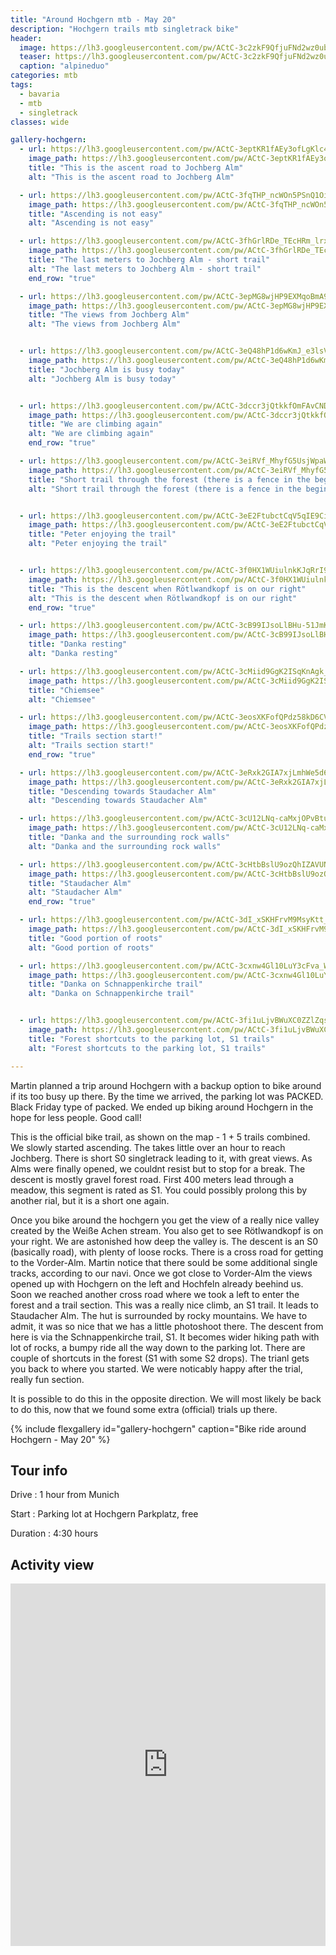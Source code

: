 ```yaml
---
title: "Around Hochgern mtb - May 20"
description: "Hochgern trails mtb singletrack bike"
header:
  image: https://lh3.googleusercontent.com/pw/ACtC-3c2zkF9QfjuFNd2wz0ubuMiQ7AjdsXuCHMUCRMTTa-J8fjqgNoZ5jf9xGehEcFfoxw_5Ns5LyUBT57-9ZiHoLDmSP9Xgrfj3j6xM6uL4k1d4p3jEW9cq_BOW6nyHtZ0hTkxl4kf6mKgKRIvqxucrXz6eA=w1379-h1297-no?authuser=0
  teaser: https://lh3.googleusercontent.com/pw/ACtC-3c2zkF9QfjuFNd2wz0ubuMiQ7AjdsXuCHMUCRMTTa-J8fjqgNoZ5jf9xGehEcFfoxw_5Ns5LyUBT57-9ZiHoLDmSP9Xgrfj3j6xM6uL4k1d4p3jEW9cq_BOW6nyHtZ0hTkxl4kf6mKgKRIvqxucrXz6eA=w800-h300-no?authuser=0
  caption: "alpineduo"
categories: mtb
tags:
  - bavaria
  - mtb
  - singletrack
classes: wide

gallery-hochgern:
  - url: https://lh3.googleusercontent.com/pw/ACtC-3eptKR1fAEy3ofLgKlc40JVvYByKgrdv4o45cdM0WCUVpwwVFTNbDliS22NvlGLsU5SSkcLtu1RESZkbS28OJSSg8unULtufJHYry3dkRE96bnJ9ERU2y4ISmWv12h5JEvYKo9N6_E1MOoEotA6oU6PMw=w973-h1297-no?authuser=0
    image_path: https://lh3.googleusercontent.com/pw/ACtC-3eptKR1fAEy3ofLgKlc40JVvYByKgrdv4o45cdM0WCUVpwwVFTNbDliS22NvlGLsU5SSkcLtu1RESZkbS28OJSSg8unULtufJHYry3dkRE96bnJ9ERU2y4ISmWv12h5JEvYKo9N6_E1MOoEotA6oU6PMw=w300-h400-no?authuser=0
    title: "This is the ascent road to Jochberg Alm"
    alt: "This is the ascent road to Jochberg Alm"

  - url: https://lh3.googleusercontent.com/pw/ACtC-3fqTHP_ncWOn5PSnQ1Oi_RrpZF3HKXDwiQ9fw-SeCteGRgtGSsO5GnNjuFDUsB9oqyRrO9M9qT25RLxKcEfnuND_qYwRmzhz6uN3F05BBkmN7gRQGLcO0F-pHIQkHpNynVPuQe1pOU5fXJSk561RkbNHg=w973-h1297-no?authuser=0
    image_path: https://lh3.googleusercontent.com/pw/ACtC-3fqTHP_ncWOn5PSnQ1Oi_RrpZF3HKXDwiQ9fw-SeCteGRgtGSsO5GnNjuFDUsB9oqyRrO9M9qT25RLxKcEfnuND_qYwRmzhz6uN3F05BBkmN7gRQGLcO0F-pHIQkHpNynVPuQe1pOU5fXJSk561RkbNHg=w300-h400-no?authuser=0
    title: "Ascending is not easy"
    alt: "Ascending is not easy"

  - url: https://lh3.googleusercontent.com/pw/ACtC-3fhGrlRDe_TEcHRm_lrxXGOtQkAxnODEtzl6ICW6gcO9UUwJRYaRyaj0_W2tPgODnox5dlGPR-6K6rmx79HGIb6PYhi_c6IVwsJQtVIgYIbWjfV_Y2Aqa9FDvyrjcD_34EEldmw4avQH512_0uYdCR1kw=w973-h1297-no?authuser=0
    image_path: https://lh3.googleusercontent.com/pw/ACtC-3fhGrlRDe_TEcHRm_lrxXGOtQkAxnODEtzl6ICW6gcO9UUwJRYaRyaj0_W2tPgODnox5dlGPR-6K6rmx79HGIb6PYhi_c6IVwsJQtVIgYIbWjfV_Y2Aqa9FDvyrjcD_34EEldmw4avQH512_0uYdCR1kw=w300-h400-no?authuser=0
    title: "The last meters to Jochberg Alm - short trail"
    alt: "The last meters to Jochberg Alm - short trail"
    end_row: "true"

  - url: https://lh3.googleusercontent.com/pw/ACtC-3epMG8wjHP9EXMqoBmA9gun4X68gdi6jBqtlwU-ABNemHQfpv__bdxV7MT7nfOr-n4WMO7iKzGHTftmUIKqmOm83U56VWD_ksUeetDm6mWiw_i5y0Sg9gNrXRmzSC16yJc65boX1xo_gVuEKaIaE40Ebw=w973-h1297-no?authuser=0
    image_path: https://lh3.googleusercontent.com/pw/ACtC-3epMG8wjHP9EXMqoBmA9gun4X68gdi6jBqtlwU-ABNemHQfpv__bdxV7MT7nfOr-n4WMO7iKzGHTftmUIKqmOm83U56VWD_ksUeetDm6mWiw_i5y0Sg9gNrXRmzSC16yJc65boX1xo_gVuEKaIaE40Ebw=w300-h400-no?authuser=0
    title: "The views from Jochberg Alm"
    alt: "The views from Jochberg Alm"


  - url: https://lh3.googleusercontent.com/pw/ACtC-3eQ48hP1d6wKmJ_e3lsV853LmwiyE7fta0cLF7RUN5DF55alUpbsr-wpQXzIAWpdROGrmDPd0csxhyqmonkmW0XhcM2RLKVarrAHnv_qUTK9JdlUinHP1ClP5vk6ymiDAKszu2vUQouTKZQAC6fERfuTA=w1730-h1297-no?authuser=0
    image_path: https://lh3.googleusercontent.com/pw/ACtC-3eQ48hP1d6wKmJ_e3lsV853LmwiyE7fta0cLF7RUN5DF55alUpbsr-wpQXzIAWpdROGrmDPd0csxhyqmonkmW0XhcM2RLKVarrAHnv_qUTK9JdlUinHP1ClP5vk6ymiDAKszu2vUQouTKZQAC6fERfuTA=w400-h300-no?authuser=0
    title: "Jochberg Alm is busy today"
    alt: "Jochberg Alm is busy today"


  - url: https://lh3.googleusercontent.com/pw/ACtC-3dccr3jQtkkfOmFAvCNDN2X9_17Tk64EdhP4l7JOmcqpGKSYs_GFcjaE7u-GGHgtSi0VSQI_MmcL-ohCWLnJvzsr6G9DGeFs6qP7ug0ESezFfzxXkxrZSuQQfjOsdNGdIN13hh265xo0E0okdUSU5vJ-w=w973-h1297-no?authuser=0
    image_path: https://lh3.googleusercontent.com/pw/ACtC-3dccr3jQtkkfOmFAvCNDN2X9_17Tk64EdhP4l7JOmcqpGKSYs_GFcjaE7u-GGHgtSi0VSQI_MmcL-ohCWLnJvzsr6G9DGeFs6qP7ug0ESezFfzxXkxrZSuQQfjOsdNGdIN13hh265xo0E0okdUSU5vJ-w=w300-h400-no?authuser=0 
    title: "We are climbing again"
    alt: "We are climbing again"
    end_row: "true"

  - url: https://lh3.googleusercontent.com/pw/ACtC-3eiRVf_MhyfG5UsjWpaW4AkX5mWoCtWwF9gP0QkrrR4pSV7QFP82ckww0t4zhR8QE7ULjXOhum92YR4axYmFzuW1MqzWhxFDJZop7wsCKp47ucFSBzlh90QBbnd6PjJi7iqImL4_Sl7i_aK0Wq-eSbnzA=w973-h1297-no?authuser=0
    image_path: https://lh3.googleusercontent.com/pw/ACtC-3eiRVf_MhyfG5UsjWpaW4AkX5mWoCtWwF9gP0QkrrR4pSV7QFP82ckww0t4zhR8QE7ULjXOhum92YR4axYmFzuW1MqzWhxFDJZop7wsCKp47ucFSBzlh90QBbnd6PjJi7iqImL4_Sl7i_aK0Wq-eSbnzA=w300-h400-no?authuser=0
    title: "Short trail through the forest (there is a fence in the beginning in the steeper section)"
    alt: "Short trail through the forest (there is a fence in the beginning in the steeper section)"


  - url: https://lh3.googleusercontent.com/pw/ACtC-3eE2FtubctCqV5qIE9CiwKA3V6eoCiGvONZ8ZZgXu54gMpN-maoNYFuw2H_vsBn9r2pe2IV0mXH6L6_SGKqldxbzksrcW50dKRQQYygHr8ORsXjnc0ygfrDGMJE8htdgah9DGtTUTAVWBdcDz8rZg_xJg=w973-h1297-no?authuser=0
    image_path: https://lh3.googleusercontent.com/pw/ACtC-3eE2FtubctCqV5qIE9CiwKA3V6eoCiGvONZ8ZZgXu54gMpN-maoNYFuw2H_vsBn9r2pe2IV0mXH6L6_SGKqldxbzksrcW50dKRQQYygHr8ORsXjnc0ygfrDGMJE8htdgah9DGtTUTAVWBdcDz8rZg_xJg=w300-h400-no?authuser=0
    title: "Peter enjoying the trail"
    alt: "Peter enjoying the trail"


  - url: https://lh3.googleusercontent.com/pw/ACtC-3f0HX1WUiulnkKJqRrI9fGItsiycslLA0l75xwQBHzE_INM8xJ3EPj5zgmxbqobNacnS6vgW5xgw5dN0_zDjT2MS3C_Q_pbh4dQrOtSgstfA324GrqBcTHRDPPtwqDrO_me8vldvF3nV8CVBowKVS7gBQ=w973-h1297-no?authuser=0
    image_path: https://lh3.googleusercontent.com/pw/ACtC-3f0HX1WUiulnkKJqRrI9fGItsiycslLA0l75xwQBHzE_INM8xJ3EPj5zgmxbqobNacnS6vgW5xgw5dN0_zDjT2MS3C_Q_pbh4dQrOtSgstfA324GrqBcTHRDPPtwqDrO_me8vldvF3nV8CVBowKVS7gBQ=w300-h400-no?authuser=0
    title: "This is the descent when Rötlwandkopf is on our right"
    alt: "This is the descent when Rötlwandkopf is on our right"
    end_row: "true"

  - url: https://lh3.googleusercontent.com/pw/ACtC-3cB99IJsoLlBHu-51JmKS1HxUlvX9Ef8ZN2rewAoY1x55rabHDck3k1qv1QcA_Ydx0fK162ioB_C2Mp8A4i2sx8a_XDS73EELiVhv8sSgElZjMnKP69uGi22PXyjKSh-J20fqvVRsJ_KjAMlHYP0Rfr3Q=w1730-h1297-no?authuser=0
    image_path: https://lh3.googleusercontent.com/pw/ACtC-3cB99IJsoLlBHu-51JmKS1HxUlvX9Ef8ZN2rewAoY1x55rabHDck3k1qv1QcA_Ydx0fK162ioB_C2Mp8A4i2sx8a_XDS73EELiVhv8sSgElZjMnKP69uGi22PXyjKSh-J20fqvVRsJ_KjAMlHYP0Rfr3Q=w400-h300-no?authuser=0
    title: "Danka resting"
    alt: "Danka resting"

  - url: https://lh3.googleusercontent.com/pw/ACtC-3cMiid9GgK2ISqKnAgk_qnhcj1LNgXFimuG3OdqgozPOpjoARQunLw32weeblItP9Tlnj95D9DvEide9UsAK0KDCWckX4O5flJAYfpSw5Xpb_K7aPA7j9Ebvs0uq0SX-KYOCLSRbSO0KMuobGw9jauQ4w=w1730-h1297-no?authuser=0
    image_path: https://lh3.googleusercontent.com/pw/ACtC-3cMiid9GgK2ISqKnAgk_qnhcj1LNgXFimuG3OdqgozPOpjoARQunLw32weeblItP9Tlnj95D9DvEide9UsAK0KDCWckX4O5flJAYfpSw5Xpb_K7aPA7j9Ebvs0uq0SX-KYOCLSRbSO0KMuobGw9jauQ4w=w400-h300-no?authuser=0
    title: "Chiemsee"
    alt: "Chiemsee"

  - url: https://lh3.googleusercontent.com/pw/ACtC-3eosXKFofQPdz58kD6CVBvgVHZiBgjnNkPMdqlvb_pg_rmsAe5HHL4THYZoHJpFTFa_quilwHq12AiaV-SXswe8yi3gZXp_zx2cCO2YQr4DyXVsXe4cpulgsyI6t3WIaYapsN2aSgorRoyHK1D7Jx1QTQ=w973-h1297-no?authuser=0
    image_path: https://lh3.googleusercontent.com/pw/ACtC-3eosXKFofQPdz58kD6CVBvgVHZiBgjnNkPMdqlvb_pg_rmsAe5HHL4THYZoHJpFTFa_quilwHq12AiaV-SXswe8yi3gZXp_zx2cCO2YQr4DyXVsXe4cpulgsyI6t3WIaYapsN2aSgorRoyHK1D7Jx1QTQ=w300-h400-no?authuser=0
    title: "Trails section start!"
    alt: "Trails section start!"
    end_row: "true"

  - url: https://lh3.googleusercontent.com/pw/ACtC-3eRxk2GIA7xjLmhWe5d6JdOZ-qvLyPntf8yCjgjb4M1VtHFIj0_urtvCYLe4cfthrWdT0nJ1i9Q2eTWhdvKdzF5MUAK1PH3WQvJDwYX9ET3fwydO5zUqS9_lq7RO-7qmK0tOHFNogNKBLrAC9NlBVzEgg=w1730-h1297-no?authuser=0
    image_path: https://lh3.googleusercontent.com/pw/ACtC-3eRxk2GIA7xjLmhWe5d6JdOZ-qvLyPntf8yCjgjb4M1VtHFIj0_urtvCYLe4cfthrWdT0nJ1i9Q2eTWhdvKdzF5MUAK1PH3WQvJDwYX9ET3fwydO5zUqS9_lq7RO-7qmK0tOHFNogNKBLrAC9NlBVzEgg=w400-h300-no?authuser=0
    title: "Descending towards Staudacher Alm"
    alt: "Descending towards Staudacher Alm"

  - url: https://lh3.googleusercontent.com/pw/ACtC-3cU12LNq-caMxjOPvBtuXbHXiajRvdiyL7QnJBFGXrF888zmiACj1wzbINF4AwvvlNTwZtYVV3Y1DK57JHvReX4sScwp9iBfpxRJXxCEHwHHtZdz8RlgD12GWlfIrtwDG3IseSEF98gm_H6JG4Sskr-9Q=w973-h1297-no?authuser=0
    image_path: https://lh3.googleusercontent.com/pw/ACtC-3cU12LNq-caMxjOPvBtuXbHXiajRvdiyL7QnJBFGXrF888zmiACj1wzbINF4AwvvlNTwZtYVV3Y1DK57JHvReX4sScwp9iBfpxRJXxCEHwHHtZdz8RlgD12GWlfIrtwDG3IseSEF98gm_H6JG4Sskr-9Q=w300-h400-no?authuser=0
    title: "Danka and the surrounding rock walls"
    alt: "Danka and the surrounding rock walls"

  - url: https://lh3.googleusercontent.com/pw/ACtC-3cHtbBslU9ozQhIZAVUNLRdAwbsuAxLmOQMVfCjwuOFttSXCM8KiFWdpzRZyQCpzqNoLcLAZrYnWwm5wzNdyiQvd-g76n4_NijDrRUoEU616WUx5tKH3Z6Xdy2m6RUqvEKyQ4YC0ozzWqdP9mhz9FFqWw=w1730-h1297-no?authuser=0
    image_path: https://lh3.googleusercontent.com/pw/ACtC-3cHtbBslU9ozQhIZAVUNLRdAwbsuAxLmOQMVfCjwuOFttSXCM8KiFWdpzRZyQCpzqNoLcLAZrYnWwm5wzNdyiQvd-g76n4_NijDrRUoEU616WUx5tKH3Z6Xdy2m6RUqvEKyQ4YC0ozzWqdP9mhz9FFqWw=w400-h300-no?authuser=0
    title: "Staudacher Alm"
    alt: "Staudacher Alm"
    end_row: "true"

  - url: https://lh3.googleusercontent.com/pw/ACtC-3dI_xSKHFrvM9MsyKtt_xywzWvEPYZYxFRl42Nho3kVQCDcyT3v3Kx2yHsIc6VBj_5FueRU3POKlMN6aoNl8BO_ip3Fk4-hkScBIaxia7OnKH5hkTuaaR8GBrcBDsqLpkTVDcBHof7dtbq_L9gitweDGg=w973-h1297-no?authuser=0
    image_path: https://lh3.googleusercontent.com/pw/ACtC-3dI_xSKHFrvM9MsyKtt_xywzWvEPYZYxFRl42Nho3kVQCDcyT3v3Kx2yHsIc6VBj_5FueRU3POKlMN6aoNl8BO_ip3Fk4-hkScBIaxia7OnKH5hkTuaaR8GBrcBDsqLpkTVDcBHof7dtbq_L9gitweDGg=w300-h400-no?authuser=0
    title: "Good portion of roots"
    alt: "Good portion of roots"

  - url: https://lh3.googleusercontent.com/pw/ACtC-3cxnw4Gl10LuY3cFva_WFRx3PqBcyOKypQ_WKQJv_qxXUKGks3O3Go4qUCfTPr5ygMIT47NyiKzQP5t5SOstHpD5aU-nIKsJxJ-Rxe_YXkCWMABJ5SAR8Sg2NL5z8ik2VaIheujpnCe2o_5E5iEn82KAQ=w973-h1297-no?authuser=0
    image_path: https://lh3.googleusercontent.com/pw/ACtC-3cxnw4Gl10LuY3cFva_WFRx3PqBcyOKypQ_WKQJv_qxXUKGks3O3Go4qUCfTPr5ygMIT47NyiKzQP5t5SOstHpD5aU-nIKsJxJ-Rxe_YXkCWMABJ5SAR8Sg2NL5z8ik2VaIheujpnCe2o_5E5iEn82KAQ=w300-h400-no?authuser=0
    title: "Danka on Schnappenkirche trail"
    alt: "Danka on Schnappenkirche trail"


  - url: https://lh3.googleusercontent.com/pw/ACtC-3fi1uLjvBWuXC0ZZlZqslXAthw2zIyHdrY24hIeA88k1Nkyn6gFFuvK0fppvFAM64WVGiUpLfrKVtUPnkLhsiQq3mn6dfyVSQNnf2Jz70EIPujUyJV2eSq9YttxhGzvlwX2DoOvi5G_kRP_CDaCPRONKg=w973-h1297-no?authuser=0
    image_path: https://lh3.googleusercontent.com/pw/ACtC-3fi1uLjvBWuXC0ZZlZqslXAthw2zIyHdrY24hIeA88k1Nkyn6gFFuvK0fppvFAM64WVGiUpLfrKVtUPnkLhsiQq3mn6dfyVSQNnf2Jz70EIPujUyJV2eSq9YttxhGzvlwX2DoOvi5G_kRP_CDaCPRONKg=w300-h400-no?authuser=0
    title: "Forest shortcuts to the parking lot, S1 trails"
    alt: "Forest shortcuts to the parking lot, S1 trails"   

---
```


Martin planned a trip around Hochgern with a backup option to bike around if its too busy up there. By the time we arrived, the parking lot was PACKED. Black Friday type of packed. We ended up biking around Hochgern in the hope for less people. Good call!

This is the official bike trail, as shown on the map - 1 + 5 trails combined. We slowly started ascending. The takes little over an hour to reach Jochberg. There is short S0 singletrack leading to it, with great views. As Alms were finally opened, we couldnt resist but to stop for a break. The descent is mostly gravel forest road. First 400 meters lead through a meadow, this segment is rated as S1. You could possibly prolong this by another rial, but it is a short one again. 

Once you bike around the hochgern you get the view of a really nice valley created by the Weiße Achen stream. You also get to see Rötlwandkopf is on your right.  We are astonished how deep the valley is. The descent is an S0 (basically road), with plenty of loose rocks. There is a cross road for getting to the Vorder-Alm. Martin notice that there sould be some additional single tracks, according to our navi. Once we got close to Vorder-Alm the views opened up with Hochgern on the left and Hochfeln already beehind us. Soon we reached another cross road where we took a left to enter the forest and a trail section. This was a really nice climb, an S1 trail. It leads to Staudacher Alm. The hut is surrounded by rocky mountains. We have to admit, it was so nice that we has a little photoshoot there. The descent from here is via the Schnappenkirche trail, S1. It becomes wider hiking path with lot of rocks, a bumpy ride all the way down to the parking lot. There are couple of shortcuts in the forest (S1 with some S2 drops). The trianl gets you back to where you started. We were noticably happy after the trial, really fun section. 

It is possible to do this in the opposite direction. We will most likely be back to do this, now that we found some extra (official) trials up there. 

{% include flexgallery id="gallery-hochgern" caption="Bike ride around Hochgern - May 20" %}

## Tour info

Drive
: 1 hour from Munich

Start
: Parking lot at Hochgern Parkplatz, free

Duration
: 4:30 hours 

## Activity view

<iframe src="https://www.komoot.com/tour/188095963/embed?profile=1" width="100%" height="580" frameborder="0" scrolling="no"></iframe>

